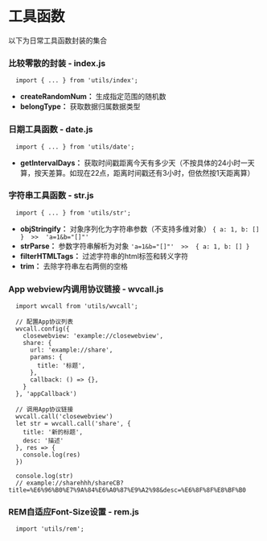 # 工具函数
以下为日常工具函数封装的集合

### 比较零散的封装 - index.js
```
  import { ... } from 'utils/index';
```
- **createRandomNum：** 生成指定范围的随机数
- **belongType：** 获取数据归属数据类型

### 日期工具函数 - date.js
```
  import { ... } from 'utils/date';
```
- **getIntervalDays：** 获取时间戳距离今天有多少天（不按具体的24小时一天算，按天差算。如现在22点，距离时间戳还有3小时，但依然按1天距离算）

### 字符串工具函数 - str.js
```
  import { ... } from 'utils/str';
```
- **objStringify：** 对象序列化为字符串参数（不支持多维对象） `{ a: 1, b: [] }  >>  'a=1&b="[]"'`
- **strParse：** 参数字符串解析为对象  `'a=1&b="[]"'  >>  { a: 1, b: [] }`
- **filterHTMLTags：** 过滤字符串的html标签和转义字符
- **trim：** 去除字符串左右两侧的空格

### App webview内调用协议链接 - wvcall.js
```
  import wvcall from 'utils/wvcall';

  // 配置App协议列表
  wvcall.config({
    closewebview: 'example://closewebview',
    share: {
      url: 'example://share',
      params: {
        title: '标题',
      },
      callback: () => {},
    }
  }, 'appCallback')

  // 调用App协议链接
  wvcall.call('closewebview')
  let str = wvcall.call('share', {
    title: '新的标题',
    desc: '描述'
  }, res => {
    console.log(res)
  })

  console.log(str)
  // example://sharehhh/shareCB?title=%E6%96%B0%E7%9A%84%E6%A0%87%E9%A2%98&desc=%E6%8F%8F%E8%BF%B0
```

### REM自适应Font-Size设置 - rem.js
```
  import 'utils/rem';
```